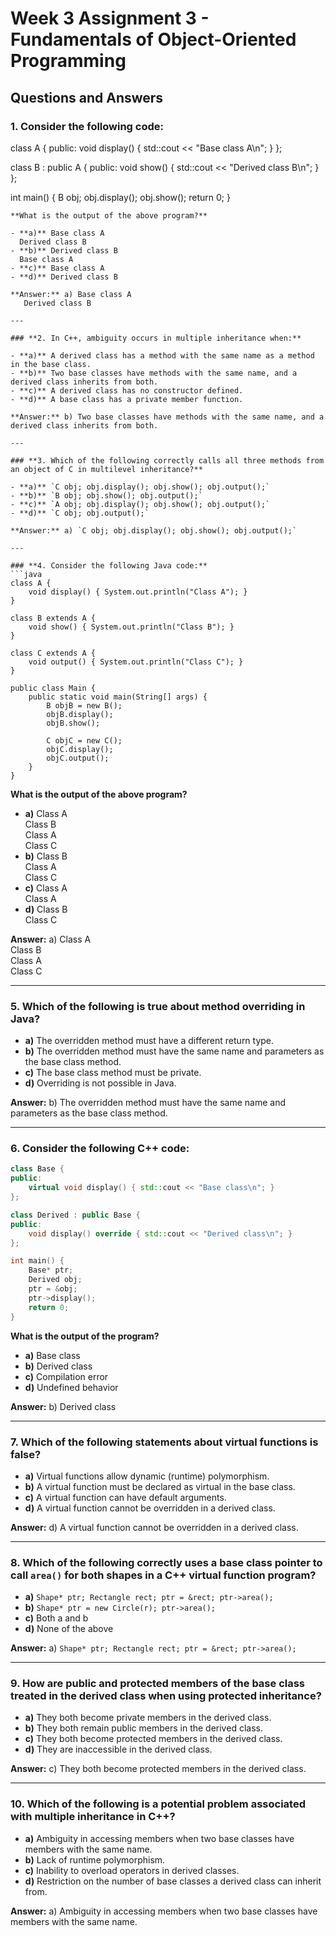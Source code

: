 # **Week 3 Assignment 3 - Fundamentals of Object-Oriented Programming**

## **Questions and Answers**

### **1. Consider the following code:**

class A {
public:
    void display() { std::cout << "Base class A\n"; }
};

class B : public A {
public:
    void show() { std::cout << "Derived class B\n"; }
};

int main() {
    B obj;
    obj.display();
    obj.show();
    return 0;
}
```
**What is the output of the above program?**

- **a)** Base class A  
  Derived class B  
- **b)** Derived class B  
  Base class A  
- **c)** Base class A  
- **d)** Derived class B  

**Answer:** a) Base class A  
   Derived class B  

---

### **2. In C++, ambiguity occurs in multiple inheritance when:**

- **a)** A derived class has a method with the same name as a method in the base class.  
- **b)** Two base classes have methods with the same name, and a derived class inherits from both.  
- **c)** A derived class has no constructor defined.  
- **d)** A base class has a private member function.  

**Answer:** b) Two base classes have methods with the same name, and a derived class inherits from both.  

---

### **3. Which of the following correctly calls all three methods from an object of C in multilevel inheritance?**

- **a)** `C obj; obj.display(); obj.show(); obj.output();`  
- **b)** `B obj; obj.show(); obj.output();`  
- **c)** `A obj; obj.display(); obj.show(); obj.output();`  
- **d)** `C obj; obj.output();`  

**Answer:** a) `C obj; obj.display(); obj.show(); obj.output();`  

---

### **4. Consider the following Java code:**
```java
class A {
    void display() { System.out.println("Class A"); }
}

class B extends A {
    void show() { System.out.println("Class B"); }
}

class C extends A {
    void output() { System.out.println("Class C"); }
}

public class Main {
    public static void main(String[] args) {
        B objB = new B();
        objB.display(); 
        objB.show();

        C objC = new C();
        objC.display(); 
        objC.output();
    }
}
```
**What is the output of the above program?**

- **a)** Class A  
  Class B  
  Class A  
  Class C  
- **b)** Class B  
  Class A  
  Class C  
- **c)** Class A  
  Class A  
- **d)** Class B  
  Class C  

**Answer:** a) Class A  
   Class B  
   Class A  
   Class C  

---

### **5. Which of the following is true about method overriding in Java?**

- **a)** The overridden method must have a different return type.  
- **b)** The overridden method must have the same name and parameters as the base class method.  
- **c)** The base class method must be private.  
- **d)** Overriding is not possible in Java.  

**Answer:** b) The overridden method must have the same name and parameters as the base class method.  

---

### **6. Consider the following C++ code:**
```cpp
class Base {
public:
    virtual void display() { std::cout << "Base class\n"; }
};

class Derived : public Base {
public:
    void display() override { std::cout << "Derived class\n"; }
};

int main() {
    Base* ptr;
    Derived obj;
    ptr = &obj;
    ptr->display();
    return 0;
}
```
**What is the output of the program?**

- **a)** Base class  
- **b)** Derived class  
- **c)** Compilation error  
- **d)** Undefined behavior  

**Answer:** b) Derived class  

---

### **7. Which of the following statements about virtual functions is false?**

- **a)** Virtual functions allow dynamic (runtime) polymorphism.  
- **b)** A virtual function must be declared as virtual in the base class.  
- **c)** A virtual function can have default arguments.  
- **d)** A virtual function cannot be overridden in a derived class.  

**Answer:** d) A virtual function cannot be overridden in a derived class.  

---

### **8. Which of the following correctly uses a base class pointer to call `area()` for both shapes in a C++ virtual function program?**

- **a)** `Shape* ptr; Rectangle rect; ptr = &rect; ptr->area();`  
- **b)** `Shape* ptr = new Circle(r); ptr->area();`  
- **c)** Both a and b  
- **d)** None of the above  

**Answer:** a) `Shape* ptr; Rectangle rect; ptr = &rect; ptr->area();`  

---

### **9. How are public and protected members of the base class treated in the derived class when using protected inheritance?**

- **a)** They both become private members in the derived class.  
- **b)** They both remain public members in the derived class.  
- **c)** They both become protected members in the derived class.  
- **d)** They are inaccessible in the derived class.  

**Answer:** c) They both become protected members in the derived class.  

---

### **10. Which of the following is a potential problem associated with multiple inheritance in C++?**

- **a)** Ambiguity in accessing members when two base classes have members with the same name.  
- **b)** Lack of runtime polymorphism.  
- **c)** Inability to overload operators in derived classes.  
- **d)** Restriction on the number of base classes a derived class can inherit from.  

**Answer:** a) Ambiguity in accessing members when two base classes have members with the same name.  
